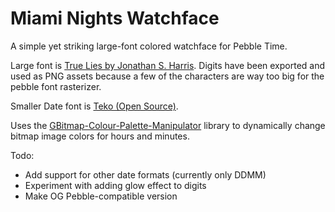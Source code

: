 # Miami Nights Watchface
A simple yet striking large-font colored watchface for Pebble Time.

Large font is [True Lies by Jonathan S. Harris](http://tattoowoo.com/index.php?main_page=product_info&cPath=72&products_id=1678). Digits have been exported and used as PNG assets because a few of the characters are way too big for the pebble font rasterizer.

Smaller Date font is [Teko (Open Source)](https://www.google.com/fonts/specimen/Teko).

Uses the [GBitmap-Colour-Palette-Manipulator](https://github.com/rebootsramblings/GBitmap-Colour-Palette-Manipulator) library to dynamically change bitmap image colors for hours and minutes.

Todo:
- Add support for other date formats (currently only DDMM)
- Experiment with adding glow effect to digits
- Make OG Pebble-compatible version
